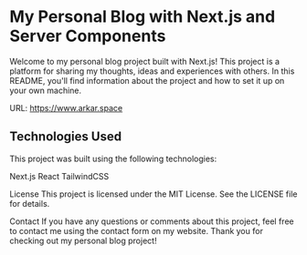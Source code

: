 # My Personal Blog with Next.js and Server Components

Welcome to my personal blog project built with Next.js! This project is a platform for sharing my thoughts, ideas and experiences with others. In this README, you'll find information about the project and how to set it up on your own machine.

URL: https://www.arkar.space

## Technologies Used

This project was built using the following technologies:

Next.js
React
TailwindCSS

License
This project is licensed under the MIT License. See the LICENSE file for details.

Contact
If you have any questions or comments about this project, feel free to contact me using the contact form on my website. Thank you for checking out my personal blog project!
